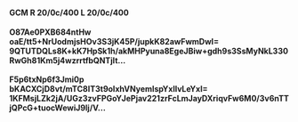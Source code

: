 #### GCM R 20/0c/400 L 20/0c/400 
**O87Ae0PXB684ntHw**<br/>**oaE/tt5+NrUodmjsHOv3S3jK45P/jupkK82awFwmDwI=**<br/>**9QTUTDQLs8K+kK7HpSk1h/akMHPyuna8EgeJBiw+gdh9s3SsMyNkL330RwGh81Km5j4wzrrtfbQNTjIt...**<br/><br/> 
**F5p6txNp6f3Jmi0p**<br/>**bKACXCjD8vt/mTC8IT3t9olxhVNyemIspYxllvLeYxI=**<br/>**1KFMsjLZk2jA/UGz3zvFPGoYJePjav221zrFcLmJayDXriqvFw6M0/3v6nTTjQPcG+tuocWewiJ9lj/V...**